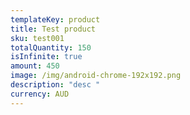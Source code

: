 ```yaml
---
templateKey: product
title: Test product
sku: test001
totalQuantity: 150
isInfinite: true
amount: 450
image: /img/android-chrome-192x192.png
description: "desc "
currency: AUD
---
```

